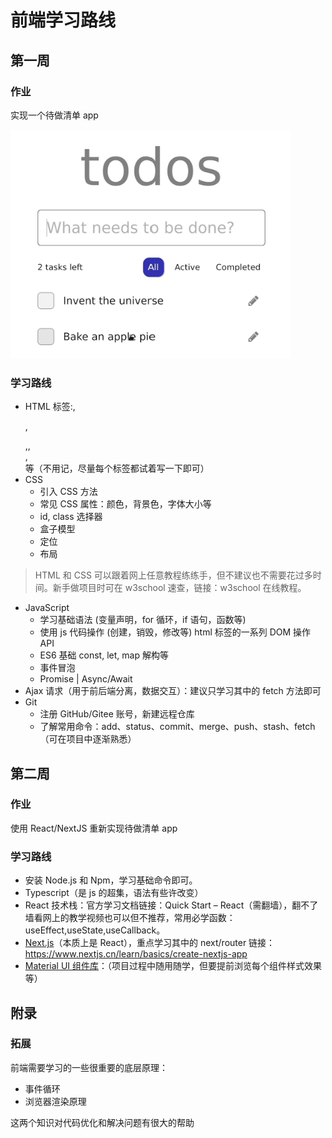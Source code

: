 # 前端学习路线

## 第一周

### 作业

实现一个待做清单 app

![todos](./res/todos.png)

### 学习路线

- HTML 标签:<span>,<p>,<div>,<a>,<br>,<form>等（不用记，尽量每个标签都试着写一下即可）
- CSS
  - 引入 CSS 方法
  - 常见 CSS 属性：颜色，背景色，字体大小等
  - id, class 选择器
  - 盒子模型
  - 定位
  - 布局

> HTML 和 CSS 可以跟着网上任意教程练练手，但不建议也不需要花过多时间。新手做项目时可在 w3school 速查，链接：w3school 在线教程。

- JavaScript
  - 学习基础语法 (变量声明，for 循环，if 语句，函数等)
  - 使用 js 代码操作 (创建，销毁，修改等) html 标签的一系列 DOM 操作 API
  - ES6 基础 const, let, map 解构等
  - 事件冒泡
  - Promise | Async/Await
- Ajax 请求（用于前后端分离，数据交互）：建议只学习其中的 fetch 方法即可
- Git
  - 注册 GitHub/Gitee 账号，新建远程仓库
  - 了解常用命令：add、status、commit、merge、push、stash、fetch（可在项目中逐渐熟悉）

## 第二周

### 作业

使用 React/NextJS 重新实现待做清单 app

### 学习路线

- 安装 Node.js 和 Npm，学习基础命令即可。
- Typescript（是 js 的超集，语法有些许改变）
- React 技术栈：官方学习文档链接：Quick Start – React（需翻墙），翻不了墙看网上的教学视频也可以但不推荐，常用必学函数：useEffect,useState,useCallback。
- [Next.js](https://www.nextjs.cn/learn/basics/create-nextjs-app)（本质上是 React），重点学习其中的 next/router
    链接：https://www.nextjs.cn/learn/basics/create-nextjs-app
- [Material UI 组件库](https://mui.com/)：（项目过程中随用随学，但要提前浏览每个组件样式效果等）

## 附录

### 拓展

前端需要学习的一些很重要的底层原理：

- 事件循环
- 浏览器渲染原理

这两个知识对代码优化和解决问题有很大的帮助